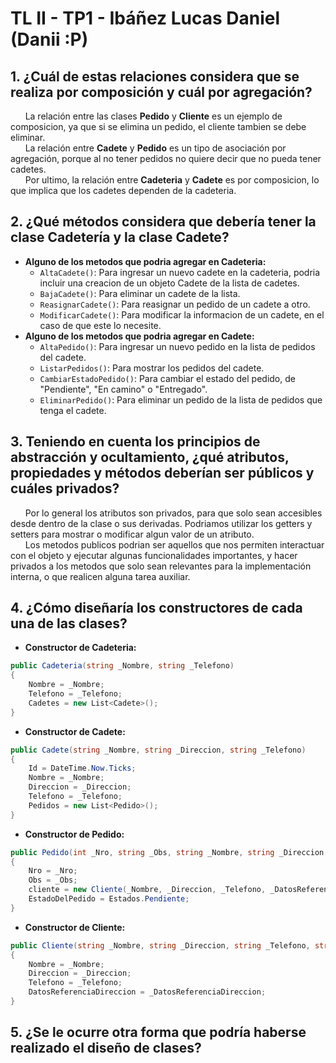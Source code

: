 # TL II - TP1 - Ibáñez Lucas Daniel (Danii :P)

## 1. ¿Cuál de estas relaciones considera que se realiza por composición y cuál por agregación?
&nbsp;&nbsp;&nbsp;&nbsp;&nbsp;&nbsp;La relación entre las clases **Pedido** y **Cliente** es un ejemplo de composicion, ya que si se elimina un pedido, el cliente tambien se debe eliminar.  
&nbsp;&nbsp;&nbsp;&nbsp;&nbsp;&nbsp;La relación entre **Cadete** y **Pedido** es un tipo de asociación por agregación, porque al no tener pedidos no quiere decir que no pueda tener cadetes.  
&nbsp;&nbsp;&nbsp;&nbsp;&nbsp;&nbsp;Por ultimo, la relación entre **Cadeteria** y **Cadete** es por composicion, lo que implica que los cadetes dependen de la cadeteria.

## 2. ¿Qué métodos considera que debería tener la clase Cadetería y la clase Cadete?
- **Alguno de los metodos que podria agregar en Cadeteria:**  
    - `AltaCadete()`: Para ingresar un nuevo cadete en la cadeteria, podria incluir una creacion de un objeto Cadete de la lista de cadetes.  
    - `BajaCadete()`: Para eliminar un cadete de la lista.  
    - `ReasignarCadete()`: Para reasignar un pedido de un cadete a otro.  
    - `ModificarCadete()`: Para modificar la informacion de un cadete, en el caso de que este lo necesite.  
- **Alguno de los metodos que podria agregar en Cadete:**  
    - `AltaPedido()`: Para ingresar un nuevo pedido en la lista de pedidos del cadete.  
    - `ListarPedidos()`: Para mostrar los pedidos del cadete.  
    - `CambiarEstadoPedido()`: Para cambiar el estado del pedido, de "Pendiente", "En camino" o "Entregado".  
    - `EliminarPedido()`: Para eliminar un pedido de la lista de pedidos que tenga el cadete.  

## 3. Teniendo en cuenta los principios de abstracción y ocultamiento, ¿qué atributos, propiedades y métodos deberían ser públicos y cuáles privados?
&nbsp;&nbsp;&nbsp;&nbsp;&nbsp;&nbsp;Por lo general los atributos son privados, para que solo sean accesibles desde dentro de la clase o sus derivadas. Podriamos utilizar los getters y setters para mostrar o modificar algun valor de un atributo.  
&nbsp;&nbsp;&nbsp;&nbsp;&nbsp;&nbsp;Los metodos publicos podrian ser aquellos que nos permiten interactuar con el objeto y ejecutar algunas funcionalidades importantes, y hacer privados a los metodos que solo sean relevantes para la implementación interna, o que realicen alguna tarea auxiliar.  

## 4. ¿Cómo diseñaría los constructores de cada una de las clases?
- **Constructor de Cadeteria:**
```csharp
public Cadeteria(string _Nombre, string _Telefono)
{
    Nombre = _Nombre;
    Telefono = _Telefono;
    Cadetes = new List<Cadete>();
}
```
- **Constructor de Cadete:**
```csharp
public Cadete(string _Nombre, string _Direccion, string _Telefono)
{
    Id = DateTime.Now.Ticks;
    Nombre = _Nombre;
    Direccion = _Direccion;
    Telefono = _Telefono;
    Pedidos = new List<Pedido>();
}
```
- **Constructor de Pedido:**
```csharp
public Pedido(int _Nro, string _Obs, string _Nombre, string _Direccion, string _Telefono, string _DatosReferenciaDireccion)
{
    Nro = _Nro;
    Obs = _Obs;
    cliente = new Cliente(_Nombre, _Direccion, _Telefono, _DatosReferenciaDireccion);
    EstadoDelPedido = Estados.Pendiente;
}
```
- **Constructor de Cliente:**
```csharp
public Cliente(string _Nombre, string _Direccion, string _Telefono, string _DatosReferenciaDireccion) 
{
    Nombre = _Nombre;
    Direccion = _Direccion;
    Telefono = _Telefono;
    DatosReferenciaDireccion = _DatosReferenciaDireccion;
}
```  
## 5. ¿Se le ocurre otra forma que podría haberse realizado el diseño de clases?